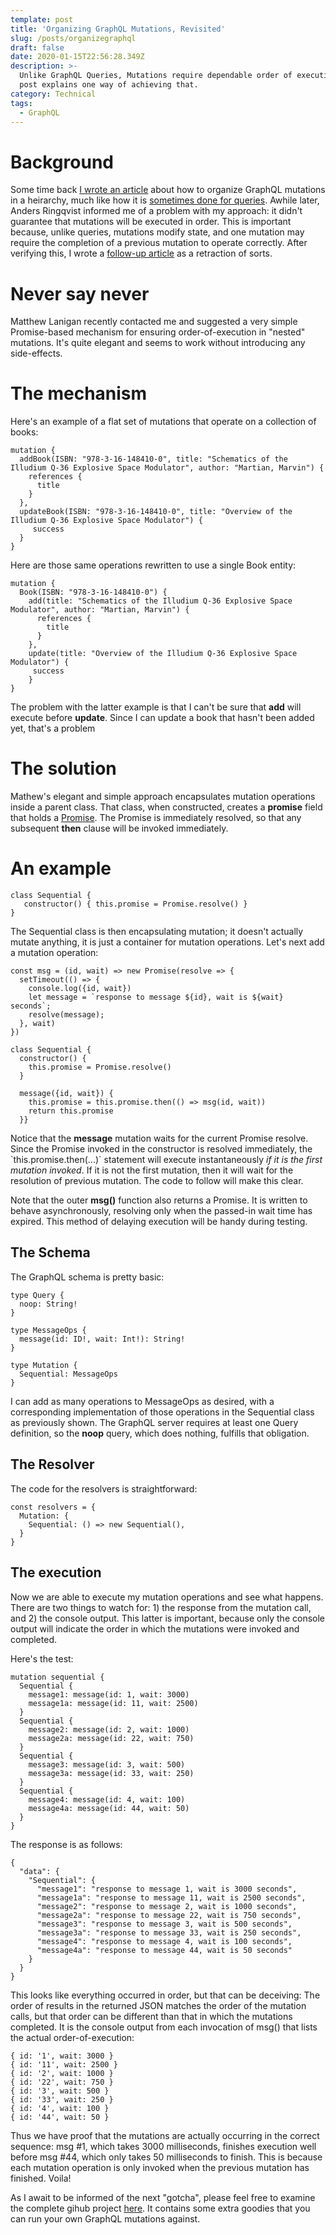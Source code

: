```yaml
---
template: post
title: 'Organizing GraphQL Mutations, Revisited'
slug: /posts/organizegraphql
draft: false
date: 2020-01-15T22:56:28.349Z
description: >-
  Unlike GraphQL Queries, Mutations require dependable order of execution. This
  post explains one way of achieving that.
category: Technical
tags:
  - GraphQL
---
```

# Background

Some time back [I wrote an article](https://www.freecodecamp.org/news/organizing-graphql-mutations-653306699f3d/) about how to organize GraphQL mutations in a heirarchy, much like how it is [sometimes done for queries](https://blog.hasura.io/graphql-and-tree-data-structures-with-postgres-on-hasura-dfa13c0d9b5f/#fetching-comments).  Awhile later, Anders Ringqvist informed me of a problem with my approach: it didn't guarantee that mutations will be executed in order.  This is important because, unlike queries, mutations modify state, and one mutation may require the completion of a previous mutation to operate correctly.  After verifying this, I wrote a [follow-up article](https://www.freecodecamp.org/news/beware-of-graphql-nested-mutations-9cdb84e062b5/) as a retraction of sorts.

# Never say never

Matthew Lanigan recently contacted me and suggested a very simple Promise-based mechanism for ensuring order-of-execution in "nested" mutations. It's quite elegant and seems to work without introducing any side-effects.

# The mechanism

Here's an example of a flat set of mutations that operate on a collection of books:

```
mutation {
  addBook(ISBN: "978-3-16-148410-0", title: "Schematics of the Illudium Q-36 Explosive Space Modulator", author: "Martian, Marvin") {
    references {
      title
    }
  },
  updateBook(ISBN: "978-3-16-148410-0", title: "Overview of the Illudium Q-36 Explosive Space Modulator") {
     success
  }
}
```

Here are those same operations rewritten to use a single Book entity:

```
mutation {
  Book(ISBN: "978-3-16-148410-0") {
    add(title: "Schematics of the Illudium Q-36 Explosive Space Modulator", author: "Martian, Marvin") {
      references {
        title
      }
    },
    update(title: "Overview of the Illudium Q-36 Explosive Space Modulator") {
     success
    }
}
```

The problem with the latter example is that I can't be sure that **add** will execute before **update**.  Since I can update a book that hasn't been added yet, that's a problem  

# The solution

Mathew's elegant and simple approach encapsulates mutation operations inside a parent class. That class, when constructed, creates a **promise** field that holds a [Promise](https://developer.mozilla.org/en-US/docs/Web/JavaScript/Reference/Global_Objects/Promise).  The Promise is immediately resolved, so that any subsequent **then** clause will be invoked immediately. 

# An example

```
class Sequential {  
   constructor() { this.promise = Promise.resolve() }
}
```

The Sequential class is then encapsulating mutation;  it doesn't actually mutate anything, it is just a container for mutation operations. Let's next add a mutation operation:

```
const msg = (id, wait) => new Promise(resolve => {
  setTimeout(() => {
    console.log({id, wait})
    let message = `response to message ${id}, wait is ${wait} seconds`;
    resolve(message);
  }, wait)
})

class Sequential {
  constructor() {
    this.promise = Promise.resolve()
  }

  message({id, wait}) {
    this.promise = this.promise.then(() => msg(id, wait))
    return this.promise
  }}
```

Notice that the **message** mutation waits for the current Promise resolve.  Since the Promise invoked in the constructor is resolved immediately,  the \`this.promise.then(...)\` statement will execute instantaneously _if it is the first mutation invoked_. If it is not the first mutation, then it will wait for the resolution of previous mutation. The code to follow will make this clear.

Note that the outer **msg()** function also returns a Promise. It is written to behave asynchronously, resolving only when the passed-in wait time has expired. This method of delaying execution will be handy during testing.

## The Schema

The GraphQL schema is pretty basic:

```
type Query {
  noop: String!
}

type MessageOps {
  message(id: ID!, wait: Int!): String!
}

type Mutation {
  Sequential: MessageOps
}
```

I can add as many operations to MessageOps as desired, with a corresponding implementation of those operations in the Sequential class as previously shown. The GraphQL server requires at least one Query definition, so the **noop** query, which does nothing, fulfills that obligation.

## The Resolver

The code for the resolvers is straightforward:

```
const resolvers = {
  Mutation: {
    Sequential: () => new Sequential(),
  }
}
```

## The execution

Now we are able to execute my mutation operations and see what happens.  There are two things to watch for: 1) the response from the mutation call, and 2) the console output. This latter is important, because only the console output will indicate the order in which the mutations were invoked and completed.

Here's the test:

```
mutation sequential {
  Sequential {
    message1: message(id: 1, wait: 3000)
    message1a: message(id: 11, wait: 2500)
  }
  Sequential {
    message2: message(id: 2, wait: 1000)
    message2a: message(id: 22, wait: 750)
  }
  Sequential {
    message3: message(id: 3, wait: 500)
    message3a: message(id: 33, wait: 250)
  }
  Sequential {
    message4: message(id: 4, wait: 100)
    message4a: message(id: 44, wait: 50)
  }
}
```

The response is as follows:

```
{
  "data": {
    "Sequential": {
      "message1": "response to message 1, wait is 3000 seconds",
      "message1a": "response to message 11, wait is 2500 seconds",
      "message2": "response to message 2, wait is 1000 seconds",
      "message2a": "response to message 22, wait is 750 seconds",
      "message3": "response to message 3, wait is 500 seconds",
      "message3a": "response to message 33, wait is 250 seconds",
      "message4": "response to message 4, wait is 100 seconds",
      "message4a": "response to message 44, wait is 50 seconds"
    }
  }
}
```

This looks like everything occurred in order, but that can be deceiving: The order of results in the returned JSON matches the order of the mutation calls, but that order can be different than that in which the mutations completed. It is the console output from each invocation of msg() that lists the actual order-of-execution:

```
{ id: '1', wait: 3000 }
{ id: '11', wait: 2500 }
{ id: '2', wait: 1000 }
{ id: '22', wait: 750 }
{ id: '3', wait: 500 }
{ id: '33', wait: 250 }
{ id: '4', wait: 100 }
{ id: '44', wait: 50 }
```

Thus we have proof that the mutations are actually occurring in the correct sequence: msg #1, which takes 3000 milliseconds, finishes execution well before msg #44, which only takes 50 milliseconds to finish. This is because each mutation operation is only invoked when the previous mutation has finished. Voila!

As I await to be informed of the next "gotcha", please feel free to examine the complete gihub project [here](https://github.com/JeffML/nested_mutations). It contains some extra goodies that you can run your own GraphQL mutations against.
